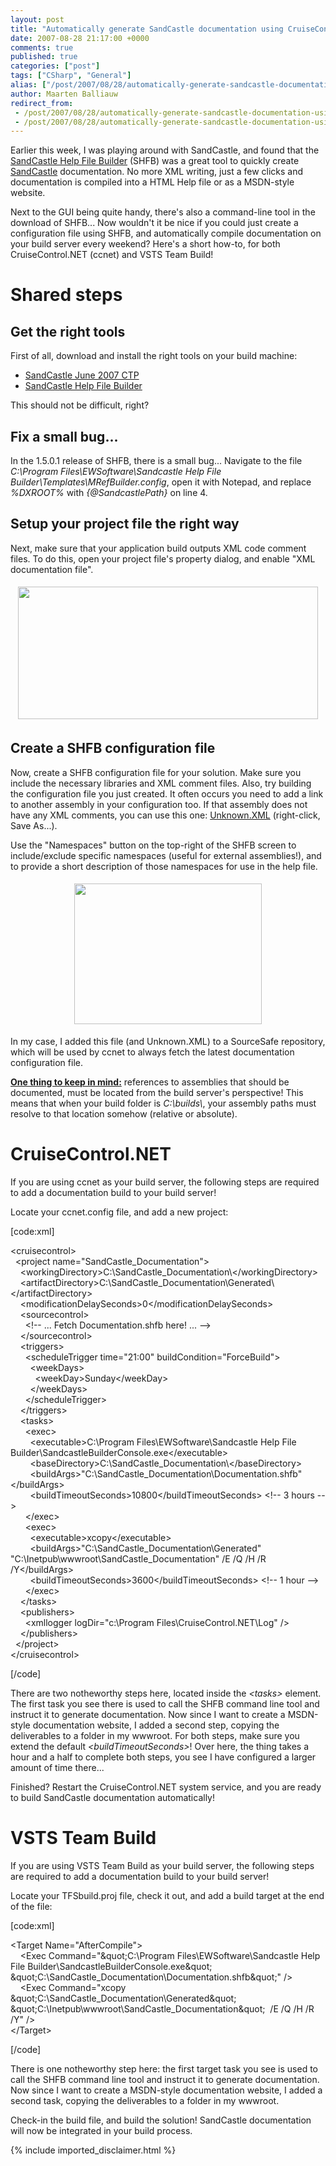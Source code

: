 ```yaml
---
layout: post
title: "Automatically generate SandCastle documentation using CruiseControl.NET or VSTS Team Build"
date: 2007-08-28 21:17:00 +0000
comments: true
published: true
categories: ["post"]
tags: ["CSharp", "General"]
alias: ["/post/2007/08/28/automatically-generate-sandcastle-documentation-using-cruisecontrol-net-or-vsts-team-build.aspx"]
author: Maarten Balliauw
redirect_from:
 - /post/2007/08/28/automatically-generate-sandcastle-documentation-using-cruisecontrol-net-or-vsts-team-build.aspx.html
 - /post/2007/08/28/automatically-generate-sandcastle-documentation-using-cruisecontrol-net-or-vsts-team-build.aspx.html
---
```

<p>
Earlier this week, I was playing around with SandCastle, and found that the <a href="http://www.codeplex.com/SHFB" target="_blank">SandCastle Help File Builder</a> (SHFB) was a great tool to quickly create <a href="http://msdn2.microsoft.com/en-us/vstudio/bb608422.aspx" target="_blank">SandCastle</a> documentation. No more XML writing, just a few clicks and documentation is compiled into a HTML Help file or as a MSDN-style website.
</p>
<p>
Next to the GUI being quite handy, there&#39;s also a command-line tool in the download of SHFB... Now wouldn&#39;t it be nice if you could just create a configuration file using SHFB, and automatically compile documentation on your build server every weekend? Here&#39;s a short how-to, for both CruiseControl.NET (ccnet) and VSTS Team Build!
</p>
<h1>Shared steps</h1> 
<h2>Get the right tools</h2> 
<p>
First of all, download and install the right tools on your build machine:
</p>
<ul>
	<li><a href="http://www.microsoft.com/downloads/details.aspx?FamilyId=E82EA71D-DA89-42EE-A715-696E3A4873B2&amp;displaylang=en" target="_blank">SandCastle June 2007 CTP</a></li>
	<li><a href="http://www.codeplex.com/SHFB" target="_blank">SandCastle Help File Builder</a></li>
</ul>
<p>
This should not be difficult, right?
</p>
<h2>Fix a small bug...</h2>
<p>
In the 1.5.0.1 release of SHFB, there is a small bug... Navigate to the file <em>C:\Program Files\EWSoftware\Sandcastle Help File Builder\Templates\MRefBuilder.config</em>, open it with Notepad, and replace <em>%DXROOT%</em> with <em>{@SandcastlePath}</em> on line 4.
</p>
<h2>Setup your project file the right way</h2> 
<p>
Next, make sure that your application build outputs XML code comment files. To do this, open your project file&#39;s property dialog, and enable &quot;XML documentation file&quot;.
</p>
<p align="center">
<a href="/images/WindowsLiveWriter/AutomaticallygenerateSandCastledocumenta_D1E3/projectsettings%5B12%5D.jpg"><img style="border: 0px none ; margin: 5px" src="/images/WindowsLiveWriter/AutomaticallygenerateSandCastledocumenta_D1E3/projectsettings_thumb%5B12%5D.jpg" border="0" alt="" width="480" height="212" /></a> 
</p>
<h2>Create a SHFB configuration file</h2> 
<p>
Now, create a SHFB configuration file for your solution. Make sure you include the necessary libraries and XML comment files. Also, try building the configuration file you just created. It often occurs you need to add a link to another assembly in your configuration too. If that assembly does not have any XML comments, you can use this one: <a href="/files/WindowsLiveWriter/AutomaticallygenerateSandCastledocumenta_D1E3/Unknown.XML">Unknown.XML</a> (right-click, Save As...).
</p>
<p>
Use the &quot;Namespaces&quot; button on the top-right of the SHFB screen to include/exclude specific namespaces (useful for external assemblies!), and to provide a short description of those namespaces for use in the help file.
</p>
<p align="center">
<a href="/images/WindowsLiveWriter/AutomaticallygenerateSandCastledocumenta_D1E3/shfb%5B2%5D.jpg"><img style="border: 0px none ; margin: 5px" src="/images/WindowsLiveWriter/AutomaticallygenerateSandCastledocumenta_D1E3/shfb_thumb%5B2%5D.jpg" border="0" alt="" width="300" height="225" /></a>
</p>
<p>
In my case, I added this file (and Unknown.XML) to a SourceSafe repository, which will be used by ccnet to always fetch the latest documentation configuration file.
</p>
<p>
<u><strong>One thing to keep in mind:</strong></u> references to assemblies that should be documented, must be located from the build server&#39;s perspective! This means that when your build folder is <em>C:\builds\</em>, your assembly paths must resolve to that location somehow (relative or absolute).&nbsp;
</p>
<h1>CruiseControl.NET</h1> 
<p>
If you are using ccnet as your build server, the following steps are required to add a documentation build to your build server!
</p>
<p>
Locate your ccnet.config file, and add a new project:
</p>
<p>
[code:xml]
</p>
<p>
&lt;cruisecontrol&gt;<br />
&nbsp; &lt;project name=&quot;SandCastle_Documentation&quot;&gt;<br />
&nbsp;&nbsp;&nbsp; &lt;workingDirectory&gt;C:\SandCastle_Documentation\&lt;/workingDirectory&gt;<br />
&nbsp;&nbsp;&nbsp; &lt;artifactDirectory&gt;C:\SandCastle_Documentation\Generated\&lt;/artifactDirectory&gt;<br />
&nbsp;&nbsp;&nbsp; &lt;modificationDelaySeconds&gt;0&lt;/modificationDelaySeconds&gt;<br />
&nbsp;&nbsp;&nbsp; &lt;sourcecontrol&gt;<br />
&nbsp;&nbsp;&nbsp;&nbsp;&nbsp; &lt;!-- ... Fetch Documentation.shfb here! ... --&gt;<br />
&nbsp;&nbsp;&nbsp; &lt;/sourcecontrol&gt;<br />
&nbsp;&nbsp;&nbsp; &lt;triggers&gt;<br />
&nbsp;&nbsp;&nbsp;&nbsp;&nbsp; &lt;scheduleTrigger time=&quot;21:00&quot; buildCondition=&quot;ForceBuild&quot;&gt;<br />
&nbsp;&nbsp;&nbsp;&nbsp;&nbsp;&nbsp;&nbsp; &lt;weekDays&gt;<br />
&nbsp;&nbsp;&nbsp;&nbsp;&nbsp;&nbsp;&nbsp;&nbsp;&nbsp; &lt;weekDay&gt;Sunday&lt;/weekDay&gt;<br />
&nbsp;&nbsp;&nbsp;&nbsp;&nbsp;&nbsp;&nbsp; &lt;/weekDays&gt;<br />
&nbsp;&nbsp;&nbsp;&nbsp;&nbsp; &lt;/scheduleTrigger&gt;<br />
&nbsp;&nbsp;&nbsp; &lt;/triggers&gt;<br />
&nbsp;&nbsp;&nbsp; &lt;tasks&gt;<br />
&nbsp;&nbsp;&nbsp;&nbsp;&nbsp; &lt;exec&gt;<br />
&nbsp;&nbsp;&nbsp;&nbsp;&nbsp;&nbsp;&nbsp; &lt;executable&gt;C:\Program Files\EWSoftware\Sandcastle Help File Builder\SandcastleBuilderConsole.exe&lt;/executable&gt;<br />
&nbsp;&nbsp;&nbsp;&nbsp;&nbsp;&nbsp;&nbsp; &lt;baseDirectory&gt;C:\SandCastle_Documentation\&lt;/baseDirectory&gt;<br />
&nbsp;&nbsp;&nbsp;&nbsp;&nbsp;&nbsp;&nbsp; &lt;buildArgs&gt;&quot;C:\SandCastle_Documentation\Documentation.shfb&quot;&lt;/buildArgs&gt;<br />
&nbsp;&nbsp;&nbsp;&nbsp;&nbsp;&nbsp;&nbsp; &lt;buildTimeoutSeconds&gt;10800&lt;/buildTimeoutSeconds&gt; &lt;!-- 3 hours --&gt;<br />
&nbsp;&nbsp;&nbsp;&nbsp;&nbsp; &lt;/exec&gt;<br />
&nbsp;&nbsp;&nbsp;&nbsp;&nbsp; &lt;exec&gt;<br />
&nbsp;&nbsp;&nbsp;&nbsp;&nbsp;&nbsp;&nbsp; &lt;executable&gt;xcopy&lt;/executable&gt;<br />
&nbsp;&nbsp;&nbsp;&nbsp;&nbsp;&nbsp;&nbsp; &lt;buildArgs&gt;&quot;C:\SandCastle_Documentation\Generated&quot; &quot;C:\Inetpub\wwwroot\SandCastle_Documentation&quot; /E /Q /H /R /Y&lt;/buildArgs&gt;<br />
&nbsp;&nbsp;&nbsp;&nbsp;&nbsp;&nbsp;&nbsp; &lt;buildTimeoutSeconds&gt;3600&lt;/buildTimeoutSeconds&gt; &lt;!-- 1 hour --&gt;<br />
&nbsp;&nbsp;&nbsp;&nbsp;&nbsp; &lt;/exec&gt;<br />
&nbsp;&nbsp;&nbsp; &lt;/tasks&gt;<br />
&nbsp;&nbsp;&nbsp; &lt;publishers&gt;<br />
&nbsp;&nbsp;&nbsp;&nbsp;&nbsp; &lt;xmllogger logDir=&quot;c:\Program Files\CruiseControl.NET\Log&quot; /&gt;<br />
&nbsp;&nbsp;&nbsp; &lt;/publishers&gt;<br />
&nbsp; &lt;/project&gt;<br />
&lt;/cruisecontrol&gt;
</p>
<p>
[/code]
</p>
<p>
There are two notheworthy steps here, located inside the <em>&lt;tasks&gt;</em> element. The first task you see there is used to call the SHFB command line tool and instruct it to generate documentation. Now since I want to create a MSDN-style documentation website, I added a second step, copying the deliverables to a folder in my wwwroot. For both steps, make sure you extend the default <em>&lt;buildTimeoutSeconds&gt;</em>! Over here, the thing takes a hour and a half to complete both steps, you see I have configured a larger amount of time there...
</p>
<p>
Finished? Restart the CruiseControl.NET system service, and you are ready to build SandCastle documentation automatically!&nbsp;
</p>
<h1>VSTS Team Build</h1> 
<p>
If you are using VSTS Team Build as your build server, the following steps are required to add a documentation build to your build server!
</p>
<p>
Locate your TFSbuild.proj file, check it out, and add a build target at the end of the file:
</p>
<p>
[code:xml]
</p>
<p>
&lt;Target Name=&quot;AfterCompile&quot;&gt;<br />
&nbsp;&nbsp;&nbsp; &lt;Exec Command=&quot;&amp;quot;C:\Program Files\EWSoftware\Sandcastle Help File Builder\SandcastleBuilderConsole.exe&amp;quot; &amp;quot;C:\SandCastle_Documentation\Documentation.shfb&amp;quot;&quot; /&gt;<br />
&nbsp;&nbsp;&nbsp; &lt;Exec Command=&quot;xcopy &amp;quot;C:\SandCastle_Documentation\Generated&amp;quot; &amp;quot;C:\Inetpub\wwwroot\SandCastle_Documentation&amp;quot;&nbsp; /E /Q /H /R /Y&quot; /&gt;<br />
&lt;/Target&gt;
</p>
<p>
[/code]
</p>
<p>
There is one notheworthy step here: the first target task you see is used to call the SHFB command
line tool and instruct it to generate documentation. Now since I want
to create a MSDN-style documentation website, I added a second task,
copying the deliverables to a folder in my wwwroot.
</p>
<p>
Check-in the build file, and build the solution! SandCastle documentation will now be integrated in your build process.
</p>

{% include imported_disclaimer.html %}

